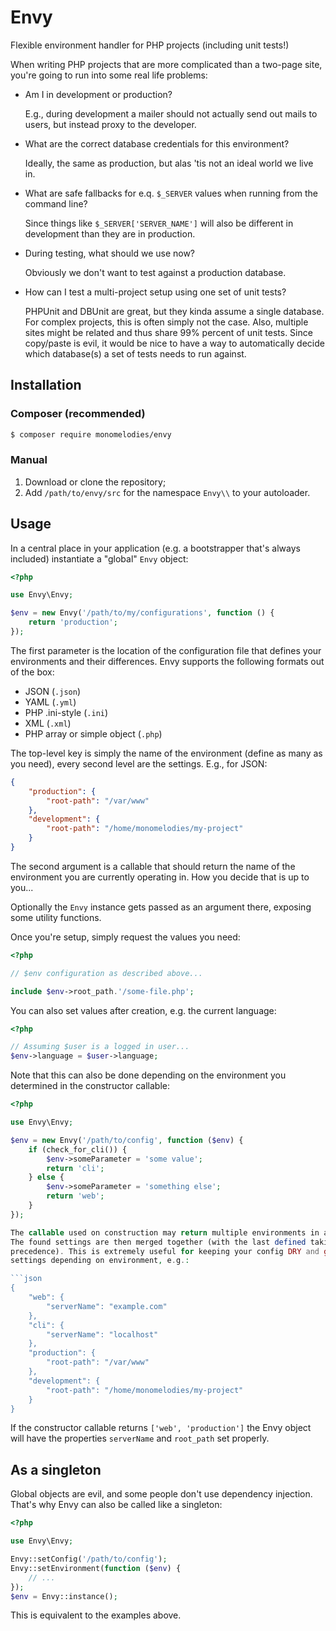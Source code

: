 # Envy
Flexible environment handler for PHP projects (including unit tests!)

When writing PHP projects that are more complicated than a two-page site, you're
going to run into some real life problems:

- Am I in development or production?

    E.g., during development a mailer should not actually send out mails to
    users, but instead proxy to the developer.

- What are the correct database credentials for this environment?

    Ideally, the same as production, but alas 'tis not an ideal world we live
    in.

- What are safe fallbacks for e.q. `$_SERVER` values when running from the
  command line?

    Since things like `$_SERVER['SERVER_NAME']` will also be different in
    development than they are in production.

- During testing, what should we use now?

    Obviously we don't want to test against a production database.

- How can I test a multi-project setup using one set of unit tests?

    PHPUnit and DBUnit are great, but they kinda assume a single database. For
    complex projects, this is often simply not the case. Also, multiple sites
    might be related and thus share 99% percent of unit tests. Since copy/paste
    is evil, it would be nice to have a way to automatically decide which
    database(s) a set of tests needs to run against.

## Installation

### Composer (recommended)
```bash
$ composer require monomelodies/envy
```

### Manual
1. Download or clone the repository;
2. Add `/path/to/envy/src` for the namespace `Envy\\` to your autoloader.

## Usage
In a central place in your application (e.g. a bootstrapper that's always
included) instantiate a "global" `Envy` object:

```php
<?php

use Envy\Envy;

$env = new Envy('/path/to/my/configurations', function () {
    return 'production';
});
```

The first parameter is the location of the configuration file that defines your
environments and their differences. Envy supports the following formats out of
the box:

- JSON (`.json`)
- YAML (`.yml`)
- PHP .ini-style (`.ini`)
- XML (`.xml`)
- PHP array or simple object (`.php`)

The top-level key is simply the name of the environment (define as many as you
need), every second level are the settings. E.g., for JSON:

```json
{
    "production": {
        "root-path": "/var/www"
    },
    "development": {
        "root-path": "/home/monomelodies/my-project"
    }
}
```

The second argument is a callable that should return the name of the environment
you are currently operating in. How you decide that is up to you...

Optionally the `Envy` instance gets passed as an argument there, exposing some
utility functions.

Once you're setup, simply request the values you need:

```php
<?php

// $env configuration as described above...

include $env->root_path.'/some-file.php';
```

You can also set values after creation, e.g. the current language:

```php
<?php

// Assuming $user is a logged in user...
$env->language = $user->language;
```

Note that this can also be done depending on the environment you determined in
the constructor callable:

```php
<?php

use Envy\Envy;

$env = new Envy('/path/to/config', function ($env) {
    if (check_for_cli()) {
        $env->someParameter = 'some value';
        return 'cli';
    } else {
        $env->someParameter = 'something else';
        return 'web';
    }
});

The callable used on construction may return multiple environments in an array.
The found settings are then merged together (with the last defined taking
precedence). This is extremely useful for keeping your config DRY and grouping
settings depending on environment, e.g.:

```json
{
    "web": {
        "serverName": "example.com"
    },
    "cli": {
        "serverName": "localhost"
    },
    "production": {
        "root-path": "/var/www"
    },
    "development": {
        "root-path": "/home/monomelodies/my-project"
    }
}
```

If the constructor callable returns `['web', 'production']` the Envy object will
have the properties `serverName` and `root_path` set properly.

## As a singleton
Global objects are evil, and some people don't use dependency injection. That's
why Envy can also be called like a singleton:

```php
<?php

use Envy\Envy;

Envy::setConfig('/path/to/config');
Envy::setEnvironment(function ($env) {
    // ...
});
$env = Envy::instance();
```

This is equivalent to the examples above.

